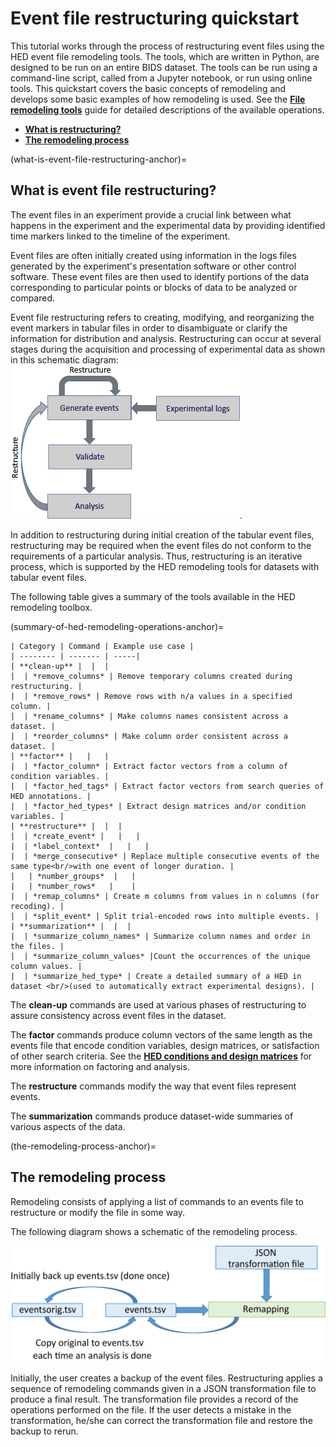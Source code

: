 # Event file restructuring quickstart

This tutorial works through the process of restructuring event files using the HED event file remodeling tools.
The tools, which are written in Python, are designed to be run on an entire BIDS dataset.
The tools can be run using a command-line script, called from a Jupyter notebook,
or run using online tools. This quickstart covers the basic concepts of remodeling and
develops some basic examples of how remodeling is used. See the 
[**File remodeling tools**](https://hed-examples.readthedocs.io/en/latest/FileRemodelingTools.html#)
guide for detailed descriptions of the available operations.

* [**What is restructuring?**](what-is-event-file-restructuring-anchor)
* [**The remodeling process**](the-remodeling-process-anchor) 

(what-is-event-file-restructuring-anchor)=
## What is event file restructuring?

The event files in an experiment provide a crucial link between what happens in
the experiment and the experimental data by providing identified time markers
linked to the timeline of the experiment.

Event files are often initially created using information in the logs files
generated by the experiment's presentation software or other control software.
These event files are then used to identify portions of the data
corresponding to particular points or blocks of data to be analyzed or compared.

Event file restructuring refers to creating, modifying, and
reorganizing the event markers in tabular files in order to
disambiguate or clarify the information for distribution and analysis.
Restructuring can occur at several stages during the acquisition and processing
of experimental data as shown in this schematic diagram:  
![schematic diagram](./_static/images/RestructureWeb.png).  

In addition to restructuring during initial creation of the tabular event files,
restructuring may be required when the event files do not conform to the requirements
of a particular analysis.
Thus, restructuring is an iterative process,
which is supported by the HED remodeling tools for datasets with tabular event files.

The following table gives a summary of the tools available in the HED remodeling toolbox.

(summary-of-hed-remodeling-operations-anchor)=
````{table} Summary of the HED remodeling commands for tabular files.
| Category | Command | Example use case |
| -------- | ------- | -----|
| **clean-up** |  |  | 
|  | *remove_columns* | Remove temporary columns created during restructuring. |
|  | *remove_rows* | Remove rows with n/a values in a specified column. |
|  | *rename_columns* | Make columns names consistent across a dataset. |
|  | *reorder_columns* | Make column order consistent across a dataset. |
| **factor** |   |   | 
|  | *factor_column* | Extract factor vectors from a column of condition variables. |
|  | *factor_hed_tags* | Extract factor vectors from search queries of HED annotations. |
|  | *factor_hed_types* | Extract design matrices and/or condition variables. |
| **restructure** |  |  | 
|  | *create_event* |   |   |
|  | *label_context*  |   |   |
|  | *merge_consecutive* | Replace multiple consecutive events of the same type<br/>with one event of longer duration. |
|   | *number_groups*  |   |
|   | *number_rows*   |    | 
|  | *remap_columns* | Create m columns from values in n columns (for recoding). |
|  | *split_event* | Split trial-encoded rows into multiple events. |
| **summarization** |  |  | 
|  | *summarize_column_names* | Summarize column names and order in the files. |
|  | *summarize_column_values* |Count the occurrences of the unique column values. |
|  | *summarize_hed_type* | Create a detailed summary of a HED in dataset <br/>(used to automatically extract experimental designs). |
````

The **clean-up** commands are used at various phases of restructuring to assure consistency
across event files in the dataset.

The **factor** commands produce column vectors of the same length as the events file
that encode condition variables, design matrices, or satisfaction of other search criteria.
See the 
[**HED conditions and design matrices**](https://hed-examples.readthedocs.io/en/latest/HedConditionsAndDesignMatrices.html)
for more information on factoring and analysis.

The **restructure** commands modify the way that event files represent events.

The **summarization** commands produce dataset-wide summaries of various aspects of the data.

(the-remodeling-process-anchor)=
## The remodeling process 

Remodeling consists of applying a list of commands to an events file
to restructure or modify the file in some way.

The following diagram shows a schematic of the remodeling process.

![Event remodeling process](./_static/images/EventRemappingProcess.png)

Initially, the user creates a backup of the event files.
Restructuring applies a sequence of remodeling commands given in a JSON transformation file
to produce a final result.
The transformation file provides a record of the operations performed on the file.
If the user detects a mistake in the transformation,
he/she can correct the transformation file and restore the backup to rerun.
